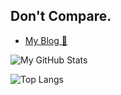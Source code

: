 ## Don't Compare.

- [My Blog 🥰](https://NothingToSay0031.github.io/)

![My GitHub Stats](https://github-readme-stats.vercel.app/api?username=NothingToSay0031&count_private=true&show_icons=true)

![Top Langs](https://github-readme-stats.vercel.app/api/top-langs/?username=NothingToSay0031&layout=compact)
